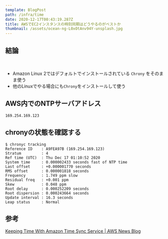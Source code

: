 ```yaml
---
template: BlogPost
path: /infra/time
date: 2020-12-17T00:43:19.287Z
title: AWSでEC2インスタンスの時刻同期はどうやるのがベストか
thumbnail: /assets/ocean-ng-L0xOtAnv94Y-unsplash.jpg
---
```

## 結論
﻿
* Amazon Linux 2ではデフォルトでインストールされている `Chrony` をそのまま使う
* 他のLinuxでやる場合にも`Chrony`をインストールして使う


## AWS内でのNTPサーバアドレス

`169.254.169.123`

## chronyの状態を確認する

```
$ chronyc tracking
Reference ID    : A9FEA97B (169.254.169.123)
Stratum         : 4
Ref time (UTC)  : Thu Dec 17 01:10:52 2020
System time     : 0.000002433 seconds fast of NTP time
Last offset     : +0.000001770 seconds
RMS offset      : 0.000001818 seconds
Frequency       : 1.749 ppm slow
Residual freq   : +0.001 ppm
Skew            : 0.048 ppm
Root delay      : 0.000252209 seconds
Root dispersion : 0.000243664 seconds
Update interval : 16.3 seconds
Leap status     : Normal
```

## 参考

[Keeping Time With Amazon Time Sync Service | AWS News Blog](https://aws.amazon.com/blogs/aws/keeping-time-with-amazon-time-sync-service/)
